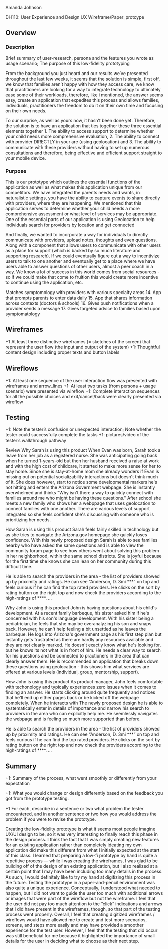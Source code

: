 Amanda Johnson

DH110: User Experience and Design
UX Wireframe/Paper_protoype

## Overview
### Description
Brief summary of user-research, persona and the features you wrote as usage scenario; The purpose of this low-fidelity prototyping

From the background you just heard and our results we’ve presented throughout the last few weeks, it seems that the solution is simple, first off, we know that families aren’t happy with how they access care, we know that practitioners are looking for a way to integrate technology to ultimately ease some of their workloads, therefore, like i mentioned, the answer seems easy, create an application that expedites this process and allows families, individuals, practitioners the freedom to do it on their own time and focusing on their own needs. 

To our surprise, as well as yours now, it hasn’t been done yet. Therefore, the solution is to have an application that ties together these three essential elements together 1. The ability to access support to determine whether your child needs more comprehensive evaluation, 2. The ability to connect with provider DIRECTLY in your are (using geolocation) and 3. The ability to communicate with these providers without having to set up numerous consultations and therefore, being effective and efficient support straight to your mobile device. 


### Purpose
This is our prototype which outlines the essential functions of the application as well as what makes this application unique from our competitors. We have integrated the parents needs and wants, in naturalistic settings, you have the ability to capture events to share directly with providers, where they are happening. 
We mentioned that this application serves to determine whether your child needs a more comprehensive assessment or what level of services may be appropriate. 
One of the essential parts of our application is using Geolocation to help individuals search for providers by location and get connected 

And finally, we wanted to incorporate a way for individuals to directly communicate with providers, upload notes, thoughts and even questions. Along with a component that allows users to communicate with other users as a place for support (which is backed by so much literature and supporting research). If we could eventually figure out a way to incentivize users to talk to one another and eventually get to a place where we have users able to answer questions of other users, almost a peer coach in a way. We know a lot of success in this world comes from social resources - so if we could make that come to fruition this would create more incentive to continue using the application, etc. 

Matches symptomology with providers with various specialty areas
14. App that prompts parents to enter data daily
15. App that shares information across contexts (doctors & schools)
16. Gives push notifications when a provider sends a message
17. Gives targeted advice to families based upon symptomatology


## Wireframes
+1 At least three distinctive wireframes (= sketches of the screen) that represent the user flow (the input and output of the system) 
+1: Thoughtful content design including proper texts and button labels


## Wireflows
+1: At least one sequence of the user interaction flow was presented with wireframes and arrow_lines 
+1: At least two tasks (from persona + usage scenario) were presented via wireflow
+1: Complete interaction sequences for all the possible choices and exit/cancel/back were clearly presented via wireflow

## Testing
+1: Note the tester’s confusion or unexpected interaction; Note whether the tester could successfully complete the tasks 
+1: pictures/video of the tester’s walkthrough pathway

Review
Why Sarah is using this product
When Evan was born, Sarah took a leave from her job as a registered nurse. She was anticipating going back when he turned 1-years-old but then her husband received a raise at work and with the high cost of childcare, it started to make more sense for her to stay home. Since she is stay-at-home mom she already wonders if Evan is missing out on potential socializability interactions but doesn't think much of it. She does however, start to notice some developmental markers he's not hitting and enters the Arizona Government webpage. She is instantly overwhelmed and thinks "Why isn't there a way to quickly connect with families around me who might be having these questions." After school she meets a new family who shows her a webppage that uses geolocation to connect families with one another. There are various levels of support integrated so she feels confident she's discussing with someone who is prioritizing her needs.

How Sarah is using this product
Sarah feels fairly skilled in technology but as she tries to navigate the Arizona.gov homepage she quickly loses confidence. With this newly proposed design Sarah is able to see families nearby who have asked the same questions and is able to view the community forum page to see how others went about solving this problem in her neighborhood, within the same school districts. She is joyful because for the first time she knows she can lean on her community during this difficult time.

He is able to search the providers in the area - the list of providers showed up by proximity and ratings. He can see “Anderson, D. 3mi ***” on top and feels curious if he can find the top rated providers. He clicks on the sort by rating button on the right top and now check the providers according to the high-ratings of ****.  ...

Why John is using this product
John is having questions about his child's development. At a recent family barbeque, his sister asked him if he's concerned with his son's language development. With his sister being a pediatrician, he feels that she may be overanalyzing his son and snaps back. However, he can't help feeling a bit unsettled as he leaves the barbeque. He logs into Arizona's government page as his first step plan but instantly gets frustrated as there are hardly any resources available and they are not clearly marked. He doesn't exactly know what he's looking for, but he knows its not what is in front of him. He needs a clear way to search for his questions and be connected to practioners in the area that can clearly answer them. He is recommended an application that breaks down these questions using geolocation - this shows him what services are offered at various levels (individual, group, mentorship, support).

How John is using this product
As product manager, John feels comfortable with techonology and typically experiences zero issues when it comes to finding an answer. He starts clicking around quite frequently and notices that he'll end up either pages back or be kicked off the webpage completely. When he interacts with The newly proposed design he is able to systematically enter in details of importance and narrow his search to providers in the area who can explicitly help me. He seemlessly navigates the webpage and is feeling so much more supported than before.

He is able to search the providers in the area - the list of providers showed up by proximity and ratings. He can see “Anderson, D. 3mi ***” on top and feels curious if he can find the top rated providers. He clicks on the sort by rating button on the right top and now check the providers according to the high-ratings of ****.  ...


## Summary
+1: Summary of the process, what went smoothly or differently from your expectation

+1: What you would change or design differently based on the feedback you got from the prototype testing. 

+1 For each, describe in a sentence or two what problem the tester encountered, and in another sentence or two how you would address the problem if you were to revise the prototype.

Creating the low-fidelity prototype is what it seems most people imagine UX/UI design to be, so it was very interesting to finally reach this phase in the design process. I think the fact that I was simply creating new features for an existing application rather than completely ideating my own application did make this different from what I initially expected at the start of this class. I learned that preparing a low-fi prototype by hand is quite a repetitive process — while I was creating the wireframes, I was glad to be building off of the design of an existing application, but I also realized at a certain point that I may have been including too many details in the process. As such, I would definitely like to try my hand at digitizing this process in the future. Testing the prototype in a paper-and-pencil environment was also quite a unique experience. Conceptually, I understood what needed to happen, but I did not want to guide the user too much with additional arrows or images that were part of the wireflow but not the wireframe. I feel that the user did not pay too much attention to the “click” indications and arrows that I did have present in the wireframes, though, so that part of the testing process went properly. Overall, I feel that creating digitized wireframes / wireflows would have allowed me to create and test more scenarios, screens, and steps more easily and may have provided a smoother experience for the test user. However, I feel that the testing that did occur was still beneficial for me because it highlighted the importance of small details for the user in deciding what to choose as their next step.
